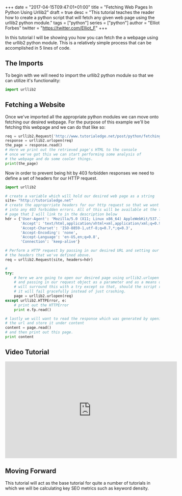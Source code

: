 +++
date = "2017-04-15T09:47:01+01:00"
title = "Fetching Web Pages In Python Using Urllib2"
draft = true
desc = "This tutorial teaches the reader how to create a python script that will fetch any given web page using the urllib2 python module."
tags = ["python"]
series = ["python"]
author = "Elliot Forbes"
twitter = "https://twitter.com/Elliot_F"
+++

<p>In this tutorial I will be showing you how you can fetch the a webpage using the urllib2 python module. This is a relatively simple process that can be accomplished in 5 lines of code.</p>

<h2>The Imports</h2>

<p>To begin with we will need to import the urllib2 python module so that we can utilize it's functionality:</p>

~~~py
import urllib2
~~~

<h2>Fetching a Website</h2>

<p>Once we've imported all the appropriate python modules we can move onto fetching our desired webpage. For the purpose of this example we'll be fetching this webpage and we can do that like so:</p>

~~~py
req = urllib2.Request('http://www.tutorialedge.net/post/python/fetching-web-pages-python/')
response = urllib2.urlopen(req)
the_page = response.read()
# Here we print out the retrieved page's HTML to the console
# once we've got this we can start performing some analysis of 
# the webpage and do some cooler things.
print(the_page)
~~~

<p>Now in order to prevent being hit by 403 forbidden responses we need to define a set of headers for our HTTP request.</p>

~~~py
import urllib2

# create a variable which will hold our desired web page as a string
site= "http://tutorialedge.net"
# create the approprriate headers for our http request so that we wont run
# into any 403 forbidden errors. All of this will be available at the tutorial
# page that I will link to in the description below
hdr = {'User-Agent': 'Mozilla/5.0 (X11; Linux x86_64) AppleWebKit/537.11 (KHTML, like Gecko) Chrome/23.0.1271.64 Safari/537.11',
       'Accept': 'text/html,application/xhtml+xml,application/xml;q=0.9,*/*;q=0.8',
       'Accept-Charset': 'ISO-8859-1,utf-8;q=0.7,*;q=0.3',
       'Accept-Encoding': 'none',
       'Accept-Language': 'en-US,en;q=0.8',
       'Connection': 'keep-alive'}

# Perform a HTTP request by passing in our desired URL and setting our headers to equal
# the headers that we've defined above.
req = urllib2.Request(site, headers=hdr)

# 
try:
    # here we are going to open our desired page using urllib2.urlopen
    # and passing in our request object as a parameter and as a means of protection we 
    # will surround this with a try except so that, should the script run into any errors
    # it will fail gracefully instead of just crashing.
    page = urllib2.urlopen(req)
except urllib2.HTTPError, e:
    # print out the HTTPError
    print e.fp.read()

# lastly we will want to read the response which was generated by opening
# the url and store it under content
content = page.read()
# and then print out this page.
print content
~~~

<h2>Video Tutorial</h2>

<p><iframe allowfullscreen="" frameborder="0" height="315" src="https://www.youtube.com/embed/LTGhCtp2Scw" width="560"></iframe></p>


<h2>Moving Forward</h2>

<p>This tutorial will act as the base tutorial for quite a number of tutorials in which we will be calculating key SEO metrics such as keyword density. </p>
